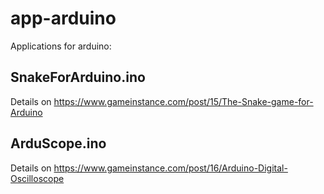 # app-arduino
Applications for arduino:

## SnakeForArduino.ino
Details on https://www.gameinstance.com/post/15/The-Snake-game-for-Arduino

## ArduScope.ino
Details on https://www.gameinstance.com/post/16/Arduino-Digital-Oscilloscope
